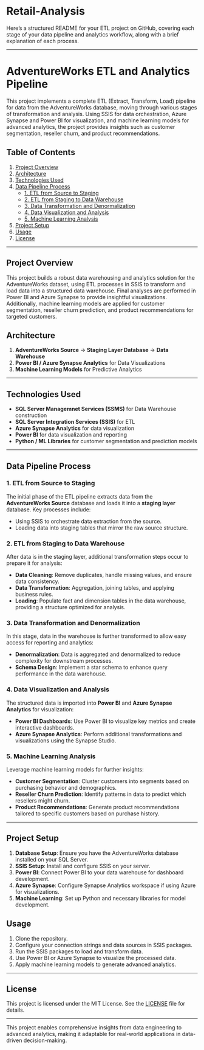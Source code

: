 # Retail-Analysis
Here’s a structured README for your ETL project on GitHub, covering each stage of your data pipeline and analytics workflow, along with a brief explanation of each process.

---

# AdventureWorks ETL and Analytics Pipeline

This project implements a complete ETL (Extract, Transform, Load) pipeline for data from the AdventureWorks database, moving through various stages of transformation and analysis. Using SSIS for data orchestration, Azure Synapse and Power BI for visualization, and machine learning models for advanced analytics, the project provides insights such as customer segmentation, reseller churn, and product recommendations.

## Table of Contents
1. [Project Overview](#project-overview)
2. [Architecture](#architecture)
3. [Technologies Used](#technologies-used)
4. [Data Pipeline Process](#data-pipeline-process)
    - [1. ETL from Source to Staging](#1-etl-from-source-to-staging)
    - [2. ETL from Staging to Data Warehouse](#2-etl-from-staging-to-data-warehouse)
    - [3. Data Transformation and Denormalization](#3-data-transformation-and-denormalization)
    - [4. Data Visualization and Analysis](#4-data-visualization-and-analysis)
    - [5. Machine Learning Analysis](#5-machine-learning-analysis)
5. [Project Setup](#project-setup)
6. [Usage](#usage)
7. [License](#license)

---

## Project Overview

This project builds a robust data warehousing and analytics solution for the AdventureWorks dataset, using ETL processes in SSIS to transform and load data into a structured data warehouse. Final analyses are performed in Power BI and Azure Synapse to provide insightful visualizations. Additionally, machine learning models are applied for customer segmentation, reseller churn prediction, and product recommendations for targeted customers.

## Architecture

1. **AdventureWorks Source** → **Staging Layer Database** → **Data Warehouse**
2. **Power BI / Azure Synapse Analytics** for Data Visualizations
3. **Machine Learning Models** for Predictive Analytics

---

## Technologies Used

- **SQL Server Managemnet Services (SSMS)** for Data Warehouse construction
- **SQL Server Integration Services (SSIS)** for ETL
- **Azure Synapse Analytics** for data visualization
- **Power BI** for data visualization and reporting
- **Python / ML Libraries** for customer segmentation and prediction models

---

## Data Pipeline Process

### 1. ETL from Source to Staging
The initial phase of the ETL pipeline extracts data from the **AdventureWorks Source** database and loads it into a **staging layer** database. Key processes include:
- Using SSIS to orchestrate data extraction from the source.
- Loading data into staging tables that mirror the raw source structure.

### 2. ETL from Staging to Data Warehouse
After data is in the staging layer, additional transformation steps occur to prepare it for analysis:
- **Data Cleaning**: Remove duplicates, handle missing values, and ensure data consistency.
- **Data Transformation**: Aggregation, joining tables, and applying business rules.
- **Loading**: Populate fact and dimension tables in the data warehouse, providing a structure optimized for analysis.

### 3. Data Transformation and Denormalization
In this stage, data in the warehouse is further transformed to allow easy access for reporting and analytics:
- **Denormalization**: Data is aggregated and denormalized to reduce complexity for downstream processes.
- **Schema Design**: Implement a star schema to enhance query performance in the data warehouse.

### 4. Data Visualization and Analysis
The structured data is imported into **Power BI** and **Azure Synapse Analytics** for visualization:
- **Power BI Dashboards**: Use Power BI to visualize key metrics and create interactive dashboards.
- **Azure Synapse Analytics**: Perform additional transformations and visualizations using the Synapse Studio.

### 5. Machine Learning Analysis
Leverage machine learning models for further insights:
- **Customer Segmentation**: Cluster customers into segments based on purchasing behavior and demographics.
- **Reseller Churn Prediction**: Identify patterns in data to predict which resellers might churn.
- **Product Recommendations**: Generate product recommendations tailored to specific customers based on purchase history.

---

## Project Setup

1. **Database Setup**: Ensure you have the AdventureWorks database installed on your SQL Server.
2. **SSIS Setup**: Install and configure SSIS on your server.
3. **Power BI**: Connect Power BI to your data warehouse for dashboard development.
4. **Azure Synapse**: Configure Synapse Analytics workspace if using Azure for visualizations.
5. **Machine Learning**: Set up Python and necessary libraries for model development.

## Usage

1. Clone the repository.
2. Configure your connection strings and data sources in SSIS packages.
3. Run the SSIS packages to load and transform data.
4. Use Power BI or Azure Synapse to visualize the processed data.
5. Apply machine learning models to generate advanced analytics.

---

## License

This project is licensed under the MIT License. See the [LICENSE](./LICENSE) file for details.

---

This project enables comprehensive insights from data engineering to advanced analytics, making it adaptable for real-world applications in data-driven decision-making.
